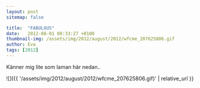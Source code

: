 ```yaml
---
layout: post
sitemap: false

title:  "FABULOUS"
date:   2012-08-01 08:33:27 +0100
thumbnail-img: /assets/img/2012/august/2012/wfcme_207625806.gif
author: Eva
tags: [2012]
---
```


Känner mig lite som laman här nedan..

![]({{ '/assets/img/2012/august/2012/wfcme_207625806.gif)'  | relative_url }}

